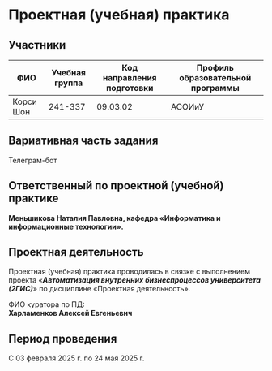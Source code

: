 # Проектная (учебная) практика

## Участники

| ФИО | Учебная группа | Код направления подготовки | Профиль образовательной программы |
|-|-|-|-|
| Корси Шон | 241-337 | 09.03.02 | АСОИиУ |


## Вариативная часть задания

Телеграм-бот

## Ответственный по проектной (учебной) практике

<b>Меньшикова Наталия Павловна, кафедра «Информатика и информационные технологии».</b>

## Проектная деятельность

Проектная (учебная) практика проводилась в связке с выполнением проекта «***Автоматизация внутренних бизнеспроцессов университета (2ГИС)***» по дисциплине «Проектная деятельность».

ФИО куратора по ПД: <br>
<b>Харламенков Алексей Евгеньевич</b>

## Период проведения

С 03 февраля 2025 г. по 24 мая 2025 г.

